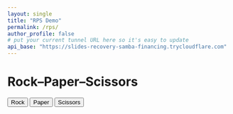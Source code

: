```yaml
---
layout: single
title: "RPS Demo"
permalink: /rps/
author_profile: false
# put your current tunnel URL here so it's easy to update
api_base: "https://slides-recovery-samba-financing.trycloudflare.com"
---
```


<div>
  <h1>Rock–Paper–Scissors</h1>
  <button onclick="play('rock')">Rock</button>
  <button onclick="play('paper')">Paper</button>
  <button onclick="play('scissors')">Scissors</button>
  <pre id="out" style="margin-top:1rem; white-space:pre-wrap;"></pre>
</div>

<script>
  // Jekyll injects the URL from front matter:
  const API_BASE = "{{ page.api_base }}";

  async function play(move){
    try {
      const res = await fetch(`${API_BASE}/play`, {
        method: 'POST',
        headers: {'Content-Type':'application/json'},
        body: JSON.stringify({ user_move: move })
      });
      if (!res.ok) throw new Error(`HTTP ${res.status}`);
      const data = await res.json();
      document.getElementById('out').textContent =
        JSON.stringify(data, null, 2);
    } catch (e) {
      document.getElementById('out').textContent =
        `Request failed. Is the tunnel URL current?\n\n${e}`;
    }
  }
</script>

